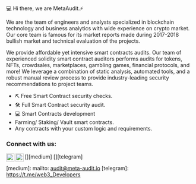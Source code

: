 💻 Hi there, we are MetaAudit.⚡

We are the team of engineers and analysts specialized in blockchain technology and business analytics with wide experience on crypto market. Our core team is famous for its market reports made during 2017-2018 bullish market and technical evaluation of the projects.

We provide affordable yet intensive smart contracts audits. Our team of experienced solidity smart contract auditors performs audits for tokens, NFTs, crowdsales, marketplaces, gambling games, financial protocols, and more! We leverage a combination of static analysis, automated tools, and a robust manual review process to provide industry-leading security recommendations to project teams.

- ⛏ Free Smart Contract security checks.
- 🛠 Full Smart Contract security audit.
- 💻 Smart Contracts development
- Farming/ Staking/ Vault smart contracts.
- Any contracts with your custom logic and requirements.

### Connect with us:

[<img align="left" alt="MetaAudit | LinkedIn" width="22px" src="https://cdn.jsdelivr.net/npm/simple-icons@v3/icons/gmail.svg" />][medium]
[<img align="left" alt="MetaAudit | Telegram" width="22px" src="https://cdn.jsdelivr.net/npm/simple-icons@v3/icons/telegram.svg" />][telegram]
<br />


[medium]: mailto: audit@meta-audit.io
[telegram]: https://t.me/web3_Developers


<!---
MetaAudit/MetaAudit is a ✨ special ✨ repository because its `README.md` (this file) appears on your GitHub profile.
You can click the Preview link to take a look at your changes.
--->
